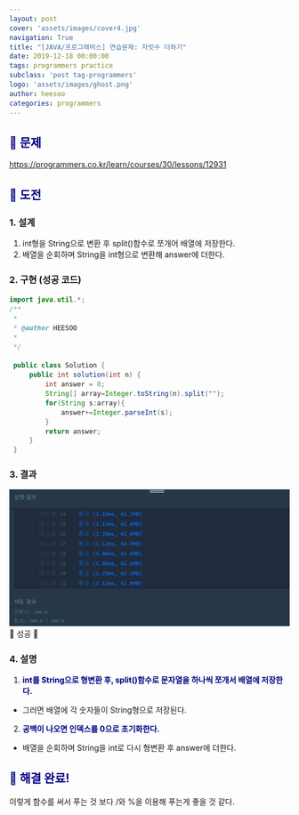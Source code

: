 ```yaml
---
layout: post
cover: 'assets/images/cover4.jpg'
navigation: True
title: "[JAVA/프로그래머스] 연습문제: 자릿수 더하기"
date: 2019-12-18 00:00:00
tags: programmers practice
subclass: 'post tag-programmers'
logo: 'assets/images/ghost.png'
author: heesoo
categories: programmers
---
```

## <span style="color:navy">👀 문제</span>
<https://programmers.co.kr/learn/courses/30/lessons/12931>

## <span style="color:navy">👊 도전</span>

### 1. 설계
1. int형을 String으로 변환 후 split()함수로 쪼개어 배열에 저장한다.
2. 배열을 순회하며 String을 int형으로 변환해 answer에 더한다.

### 2. 구현 (성공 코드)
```java
import java.util.*;
/**
 *
 * @author HEESOO
 *
 */

 public class Solution {
     public int solution(int n) {
         int answer = 0;
         String[] array=Integer.toString(n).split("");
         for(String s:array){
             answer+=Integer.parseInt(s);
         }
         return answer;
     }
 }
 ```

### 3. 결과
![실행결과](./assets/images/191218_4.PNG)
🤟 성공 🤟

### 4. 설명
1. **<span style="color:navy">int를 String으로 형변환 후, split()함수로 문자열을 하나씩 쪼개서 배열에 저장한다.</span>**
- 그러면 배열에 각 숫자들이 String형으로 저장된다.
2. **<span style="color:navy">공백이 나오면 인덱스를 0으로 초기화한다.</span>**
- 배열을 순회하며 String을 int로 다시 형변환 후 answer에 더한다.

## <span style="color:navy">👏 해결 완료!</span>
이렇게 함수를 써서 푸는 것 보다 /와 %을 이용해 푸는게 좋을 것 같다.
